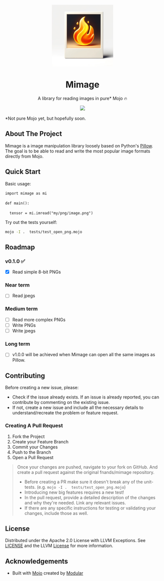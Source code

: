 <br/>
<p align="center">
  <a href="https://github.com/fnands/mimage">
    <img src="image.jpeg" alt="Logo" width="200" height="200">
  </a>

  <h1 align="center">Mimage</h1>

  <p align="center">
    A library for reading images in pure* Mojo 🔥
  </p>
</p>

<div align="center">
  <img src="https://img.shields.io/badge/%F0%9F%94%A5%20Mojo-020B14?style=for-the-badge&link=https%3A%2F%2Fwww.modular.com%2Fmax%2Fmojo" />
</div>

*Not pure Mojo yet, but hopefully soon.
## About The Project

Mimage is a image manipulation library loosely based on Python's [Pillow](https://github.com/python-pillow/Pillow). The goal is to be able to read and write the most popular image formats directly from Mojo.

## Quick Start

Basic usage:

```mojo
import mimage as mi

def main():

  tensor = mi.imread("my/png/image.png")

```

Try out the tests yourself:

```sh
mojo -I .  tests/test_open_png.mojo
```

## Roadmap

### v0.1.0 ✅
- [x] Read simple 8-bit PNGs

### Near term
- [ ] Read jpegs

### Medium term
- [ ] Read more complex PNGs
- [ ] Write PNGs
- [ ] Write jpegs

### Long term
- [ ] v1.0.0 will be achieved when Mimage can open all the same images as Pillow.


## Contributing

Before creating a new issue, please:
* Check if the issue already exists. If an issue is already reported, you can contribute by commenting on the existing issue.
* If not, create a new issue and include all the necessary details to understand/recreate the problem or feature request.

### Creating A Pull Request

1. Fork the Project
2. Create your Feature Branch
3. Commit your Changes
4. Push to the Branch
5. Open a Pull Request
> Once your changes are pushed, navigate to your fork on GitHub. And create a pull request against the original fnands/mimage repository.
> - Before creating a PR make sure it doesn't break any of the unit-tests. (e.g. `mojo -I .  tests/test_open_png.mojo`)
> - Introducing new big features requires a new test!
> - In the pull request, provide a detailed description of the changes and why they're needed. Link any relevant issues.
> - If there are any specific instructions for testing or validating your changes, include those as well.

## License

Distributed under the Apache 2.0 License with LLVM Exceptions. See [LICENSE](https://github.com/fnands/mimage/blob/main/LICENSE) and the LLVM [License](https://llvm.org/LICENSE.txt) for more information.

## Acknowledgements

* Built with [Mojo](https://github.com/modularml/mojo) created by [Modular](https://github.com/modularml)